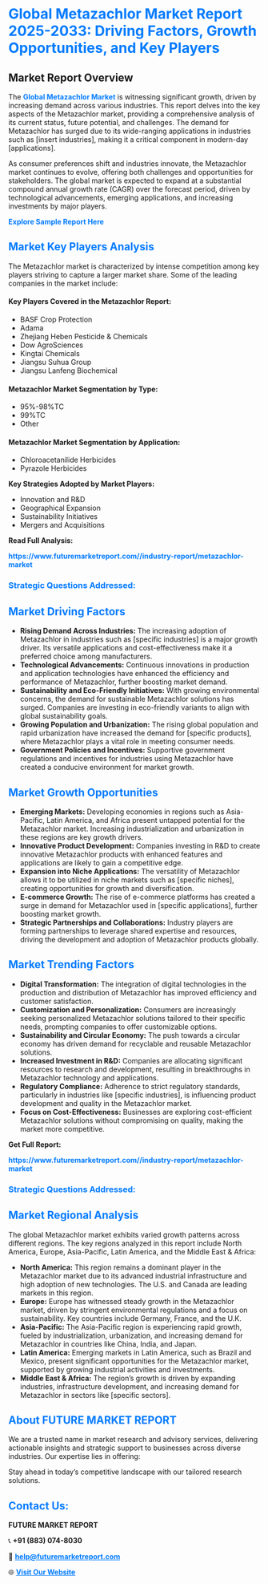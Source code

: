 <h1 style="color: #007BFF;">Global Metazachlor Market Report 2025-2033: Driving Factors, Growth Opportunities, and Key Players</h1>

<section id="overview">
<h2>Market Report Overview</h2>
<p>The <a href="https://www.futuremarketreport.com//industry-report/metazachlor-market" style="color: #007BFF; text-decoration: none;"><strong>Global Metazachlor Market</strong></a> is witnessing significant growth, driven by increasing demand across various industries. This report delves into the key aspects of the Metazachlor market, providing a comprehensive analysis of its current status, future potential, and challenges. The demand for Metazachlor has surged due to its wide-ranging applications in industries such as [insert industries], making it a critical component in modern-day [applications].</p>
<p>As consumer preferences shift and industries innovate, the Metazachlor market continues to evolve, offering both challenges and opportunities for stakeholders. The global market is expected to expand at a substantial compound annual growth rate (CAGR) over the forecast period, driven by technological advancements, emerging applications, and increasing investments by major players.</p>
</section>

<section id="overview">
<p><a href="https://www.futuremarketreport.com//request-sample/reportId=85356" style="color: #007BFF; text-decoration: none;"><strong>Explore Sample Report Here</strong></a></p>
</section>

<section id="key-players">
<h2 style="color: #007BFF;">Market Key Players Analysis</h2>
<p>The Metazachlor market is characterized by intense competition among key players striving to capture a larger market share. Some of the leading companies in the market include:</p>
<h4>Key Players Covered in the Metazachlor Report:</h4>
<ul><li>BASF Crop Protection</li><li>Adama</li><li>Zhejiang Heben Pesticide &amp; Chemicals</li><li>Dow AgroSciences</li><li>Kingtai Chemicals</li><li>Jiangsu Suhua Group</li><li>Jiangsu Lanfeng Biochemical</li></ul>
<h4>Metazachlor Market Segmentation by Type:</h4>
<ul><li>95%-98%TC</li><li>99%TC</li><li>Other</li></ul>

<h4>Metazachlor Market Segmentation by Application:</h4>
<ul><li>Chloroacetanilide Herbicides</li><li>Pyrazole Herbicides</li></ul>
<p><strong>Key Strategies Adopted by Market Players:</strong></p>
<ul>
<li>Innovation and R&D</li>
<li>Geographical Expansion</li>
<li>Sustainability Initiatives</li>
<li>Mergers and Acquisitions</li>
</ul>
</section>

<section>
<p><strong>Read Full Analysis: </strong></p><a href="https://www.futuremarketreport.com//industry-report/metazachlor-market" style="color: #007BFF; text-decoration: none;"><strong>https://www.futuremarketreport.com//industry-report/metazachlor-market</strong></a>
<h3 style="color: #007BFF;">Strategic Questions Addressed:</h3>
</section>

<section id="driving-factors">
<h2 style="color: #007BFF;">Market Driving Factors</h2>
<ul>
<li><strong>Rising Demand Across Industries:</strong> The increasing adoption of Metazachlor in industries such as [specific industries] is a major growth driver. Its versatile applications and cost-effectiveness make it a preferred choice among manufacturers.</li>
<li><strong>Technological Advancements:</strong> Continuous innovations in production and application technologies have enhanced the efficiency and performance of Metazachlor, further boosting market demand.</li>
<li><strong>Sustainability and Eco-Friendly Initiatives:</strong> With growing environmental concerns, the demand for sustainable Metazachlor solutions has surged. Companies are investing in eco-friendly variants to align with global sustainability goals.</li>
<li><strong>Growing Population and Urbanization:</strong> The rising global population and rapid urbanization have increased the demand for [specific products], where Metazachlor plays a vital role in meeting consumer needs.</li>
<li><strong>Government Policies and Incentives:</strong> Supportive government regulations and incentives for industries using Metazachlor have created a conducive environment for market growth.</li>
</ul>
</section>

<section id="growth-opportunities">
<h2 style="color: #007BFF;">Market Growth Opportunities</h2>
<ul>
<li><strong>Emerging Markets:</strong> Developing economies in regions such as Asia-Pacific, Latin America, and Africa present untapped potential for the Metazachlor market. Increasing industrialization and urbanization in these regions are key growth drivers.</li>
<li><strong>Innovative Product Development:</strong> Companies investing in R&D to create innovative Metazachlor products with enhanced features and applications are likely to gain a competitive edge.</li>
<li><strong>Expansion into Niche Applications:</strong> The versatility of Metazachlor allows it to be utilized in niche markets such as [specific niches], creating opportunities for growth and diversification.</li>
<li><strong>E-commerce Growth:</strong> The rise of e-commerce platforms has created a surge in demand for Metazachlor used in [specific applications], further boosting market growth.</li>
<li><strong>Strategic Partnerships and Collaborations:</strong> Industry players are forming partnerships to leverage shared expertise and resources, driving the development and adoption of Metazachlor products globally.</li>
</ul>
</section>

<section id="trending-factors">
<h2 style="color: #007BFF;">Market Trending Factors</h2>
<ul>
<li><strong>Digital Transformation:</strong> The integration of digital technologies in the production and distribution of Metazachlor has improved efficiency and customer satisfaction.</li>
<li><strong>Customization and Personalization:</strong> Consumers are increasingly seeking personalized Metazachlor solutions tailored to their specific needs, prompting companies to offer customizable options.</li>
<li><strong>Sustainability and Circular Economy:</strong> The push towards a circular economy has driven demand for recyclable and reusable Metazachlor solutions.</li>
<li><strong>Increased Investment in R&D:</strong> Companies are allocating significant resources to research and development, resulting in breakthroughs in Metazachlor technology and applications.</li>
<li><strong>Regulatory Compliance:</strong> Adherence to strict regulatory standards, particularly in industries like [specific industries], is influencing product development and quality in the Metazachlor market.</li>
<li><strong>Focus on Cost-Effectiveness:</strong> Businesses are exploring cost-efficient Metazachlor solutions without compromising on quality, making the market more competitive.</li>
</ul>
</section>

<section>
<p><strong>Get Full Report: </strong></p><a href="https://www.futuremarketreport.com//industry-report/metazachlor-market" style="color: #007BFF; text-decoration: none;"><strong>https://www.futuremarketreport.com//industry-report/metazachlor-market</strong></a>
<h3 style="color: #007BFF;">Strategic Questions Addressed:</h3>
</section>


<section id="regional-analysis">
<h2 style="color: #007BFF;">Market Regional Analysis</h2>
<p>The global Metazachlor market exhibits varied growth patterns across different regions. The key regions analyzed in this report include North America, Europe, Asia-Pacific, Latin America, and the Middle East & Africa:</p>
<ul>
<li><strong>North America:</strong> This region remains a dominant player in the Metazachlor market due to its advanced industrial infrastructure and high adoption of new technologies. The U.S. and Canada are leading markets in this region.</li>
<li><strong>Europe:</strong> Europe has witnessed steady growth in the Metazachlor market, driven by stringent environmental regulations and a focus on sustainability. Key countries include Germany, France, and the U.K.</li>
<li><strong>Asia-Pacific:</strong> The Asia-Pacific region is experiencing rapid growth, fueled by industrialization, urbanization, and increasing demand for Metazachlor in countries like China, India, and Japan.</li>
<li><strong>Latin America:</strong> Emerging markets in Latin America, such as Brazil and Mexico, present significant opportunities for the Metazachlor market, supported by growing industrial activities and investments.</li>
<li><strong>Middle East & Africa:</strong> The region’s growth is driven by expanding industries, infrastructure development, and increasing demand for Metazachlor in sectors like [specific sectors].</li>
</ul>
</section>

<footer>
<h2 style="color: #007BFF;">About FUTURE MARKET REPORT</h2>
<p>We are a trusted name in market research and advisory services, delivering actionable insights and strategic support to businesses across diverse industries. Our expertise lies in offering:</p>

<p>Stay ahead in today’s competitive landscape with our tailored research solutions.</p>

<h2 style="color: #007BFF;">Contact Us:</h2>
<p><strong>FUTURE MARKET REPORT</strong></p>
<p>📞 <strong>+91 (883) 074-8030</strong></p>
<p>📧 <strong><a href="mailto:help@futuremarketreport.com" style="color: #007BFF;">help@futuremarketreport.com</a></strong></p>
<p>🌐 <strong><a href="https://www.futuremarketreport.com/" style="color: #007BFF;">Visit Our Website</a></strong></p>
</footer>